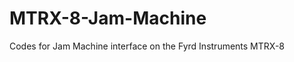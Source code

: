 MTRX-8-Jam-Machine
==================

Codes for Jam Machine interface on the Fyrd Instruments MTRX-8
